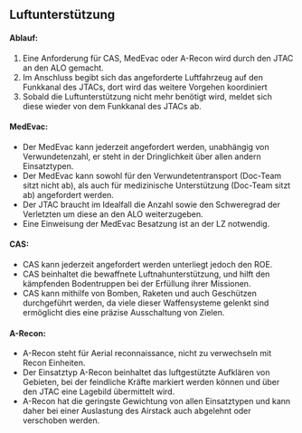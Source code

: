 ## Luftunterstützung

#### Ablauf:

1. Eine Anforderung für CAS, MedEvac oder A-Recon wird durch den JTAC an den ALO gemacht.
2. Im Anschluss begibt sich das angeforderte Luftfahrzeug auf den Funkkanal des JTACs, dort wird das weitere Vorgehen koordiniert
3. Sobald die Luftunterstützung nicht mehr benötigt wird, meldet sich diese wieder von dem Funkkanal des JTACs ab.

#### MedEvac:

* Der MedEvac kann jederzeit angefordert werden, unabhängig von Verwundetenzahl, er steht in der Dringlichkeit über allen andern Einsatztypen.
* Der MedEvac kann sowohl für den Verwundetentransport (Doc-Team sitzt nicht ab), als auch für medizinische Unterstützung (Doc-Team sitzt ab) angefordert werden.
* Der JTAC braucht im Idealfall die Anzahl sowie den Schweregrad der Verletzten um diese an den ALO weiterzugeben.
* Eine Einweisung der MedEvac Besatzung ist an der LZ notwendig.

#### CAS:

* CAS kann jederzeit angefordert werden unterliegt jedoch den ROE.
* CAS beinhaltet die bewaffnete Luftnahunterstützung, und hilft den kämpfenden Bodentruppen bei der Erfüllung ihrer Missionen.
* CAS kann mithilfe von Bomben, Raketen und auch Geschützen durchgeführt werden, da viele dieser Waffensysteme gelenkt sind ermöglicht dies eine präzise Ausschaltung von Zielen.

#### A-Recon:

* A-Recon steht für Aerial reconnaissance, nicht zu verwechseln mit Recon Einheiten.
* Der Einsatztyp A-Recon beinhaltet das luftgestützte Aufklären von Gebieten, bei der feindliche Kräfte markiert werden können und über den JTAC eine Lagebild übermittelt wird.
* A-Recon hat die geringste Gewichtung von allen Einsatztypen und kann daher bei einer Auslastung des Airstack auch abgelehnt oder verschoben werden.

